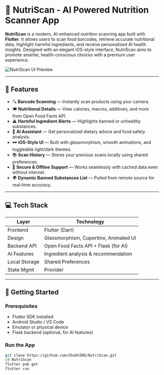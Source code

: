 # 🥗 NutriScan - AI Powered Nutrition Scanner App

**NutriScan** is a modern, AI-enhanced nutrition scanning app built with **Flutter**. It allows users to scan food barcodes, retrieve accurate nutritional data, highlight harmful ingredients, and receive personalized AI health insights. Designed with an elegant iOS-style interface, NutriScan aims to promote smarter, health-conscious choices with a premium user experience.

![NutriScan UI Preview](https://github.com/ShubhZ06/NutriScan/assets/your-screenshot.png)

---

## 📱 Features

- 🔍 **Barcode Scanning** — Instantly scan products using your camera.
- 🍽️ **Nutritional Details** — View calories, macros, additives, and more from Open Food Facts API.
- ⚠️ **Harmful Ingredient Alerts** — Highlights banned or unhealthy substances.
- 🧠 **AI Assistant** — Get personalized dietary advice and food safety analysis.
- 🕶️ **iOS-Style UI** — Built with glassmorphism, smooth animations, and toggleable light/dark themes.
- 📚 **Scan History** — Stores your previous scans locally using shared preferences.
- 🔐 **Secure & Offline Support** — Works seamlessly with cached data even without internet.
- 🌍 **Dynamic Banned Substances List** — Pulled from remote source for real-time accuracy.

---

## 💻 Tech Stack

| Layer           | Technology         |
|----------------|--------------------|
| Frontend       | Flutter (Dart)     |
| Design         | Glassmorphism, Cupertino, Animated UI |
| Backend API    | Open Food Facts API + Flask (for AI) |
| AI Features    | Ingredient analysis & recommendation |
| Local Storage  | Shared Preferences |
| State Mgmt     | Provider           |

---

## 🚀 Getting Started

### Prerequisites
- Flutter SDK installed
- Android Studio / VS Code
- Emulator or physical device
- Flask backend (optional, for AI features)

### Run the App
```bash
git clone https://github.com/ShubhZ06/NutriScan.git
cd NutriScan
flutter pub get
flutter run

